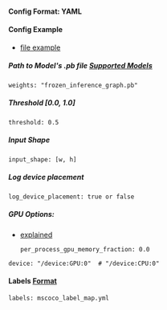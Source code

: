 
#### Config Format: YAML

#### Config Example
 - [file example](https://github.com/jackersson/gst-plugins-tf/blob/master/data/tf_object_api_cfg.yml)
    
##### Path to Model's .pb file [Supported Models](https://github.com/tensorflow/models/blob/master/research/object_detection/g3doc/detection_model_zoo.md)
    weights: "frozen_inference_graph.pb"
    
##### Threshold [0.0, 1.0]
    threshold: 0.5
    
##### Input Shape
    input_shape: [w, h]
    
##### Log device placement

    log_device_placement: true or false
  
##### GPU Options:
    
   - [explained](https://github.com/tensorflow/tensorflow/blob/master/tensorflow/core/protobuf/config.proto#L36)
   
         per_process_gpu_memory_fraction: 0.0 
        
    device: "/device:GPU:0"  # "/device:CPU:0"
    
#### Labels [Format](https://github.com/jackersson/gst-plugins-tf/blob/master/docs/label_map_format.md)
    labels: mscoco_label_map.yml
    
    
